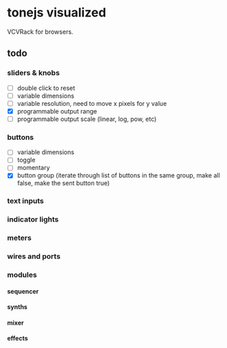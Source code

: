 # tonejs visualized

VCVRack for browsers.

## todo


### sliders & knobs
* [ ] double click to reset
* [ ] variable dimensions
* [ ] variable resolution, need to move x pixels for y value
* [x] programmable output range
* [ ] programmable output scale (linear, log, pow, etc)

### buttons
* [ ] variable dimensions
* [ ] toggle 
* [ ] momentary 
* [x] button group (iterate through list of buttons in the same group, make all false, make the sent button true)

### text inputs


### indicator lights

### meters 

### wires and ports



### modules
#### sequencer
#### synths
#### mixer 
#### effects

